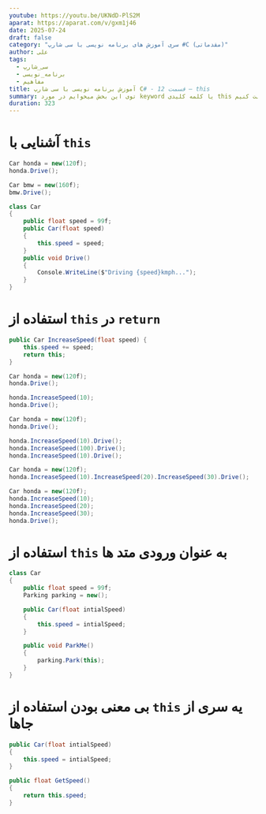 ```yaml
---
youtube: https://youtu.be/UKNdD-PlS2M
aparat: https://aparat.com/v/gxm1j46
date: 2025-07-24
draft: false
category: "سری آموزش های برنامه نویسی با سی شارپ #C (مقدماتی)"
author: علی
tags:
  - سی_شارپ
  - برنامه_نویسی
  - مفاهیم
title: آموزش برنامه نویسی با سی شارپ C# - قسمت 12 – this
summary: توی این بخش میخوایم در مورد keyword یا کلمه کلیدی this صحبت کنیم.
duration: 323
---
```

# آشنایی با `this`
```cs
Car honda = new(120f);
honda.Drive();

Car bmw = new(160f);
bmw.Drive();

class Car
{
    public float speed = 99f;
    public Car(float speed)
    {
        this.speed = speed;
    }
    public void Drive()
    {
        Console.WriteLine($"Driving {speed}kmph...");
    }
}
```

# استفاده از `this` در `return`

```cs
public Car IncreaseSpeed(float speed) { 
    this.speed += speed;
    return this;
}
```

```cs
Car honda = new(120f);
honda.Drive();

honda.IncreaseSpeed(10);
honda.Drive();
```

```cs
Car honda = new(120f);
honda.Drive();

honda.IncreaseSpeed(10).Drive();
honda.IncreaseSpeed(100).Drive();
honda.IncreaseSpeed(10).Drive();
```


```cs
Car honda = new(120f);
honda.IncreaseSpeed(10).IncreaseSpeed(20).IncreaseSpeed(30).Drive();
```

```cs
Car honda = new(120f);
honda.IncreaseSpeed(10);
honda.IncreaseSpeed(20);
honda.IncreaseSpeed(30);
honda.Drive();
```

# استفاده از `this` به عنوان ورودی متد ها

```cs
class Car
{
    public float speed = 99f;
    Parking parking = new();

    public Car(float intialSpeed)
    {
        this.speed = intialSpeed;
    }

    public void ParkMe()
    {
        parking.Park(this);
    }
}
```

# بی معنی بودن استفاده از `this` یه سری از جاها

```cs
public Car(float intialSpeed)
{
    this.speed = intialSpeed;
}
```

```cs
public float GetSpeed()
{
    return this.speed;
}
```